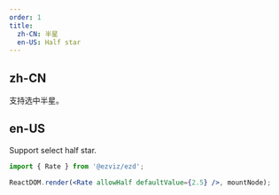```yaml
---
order: 1
title:
  zh-CN: 半星
  en-US: Half star
---
```


## zh-CN

支持选中半星。

## en-US

Support select half star.

```jsx
import { Rate } from '@ezviz/ezd';

ReactDOM.render(<Rate allowHalf defaultValue={2.5} />, mountNode);
```
